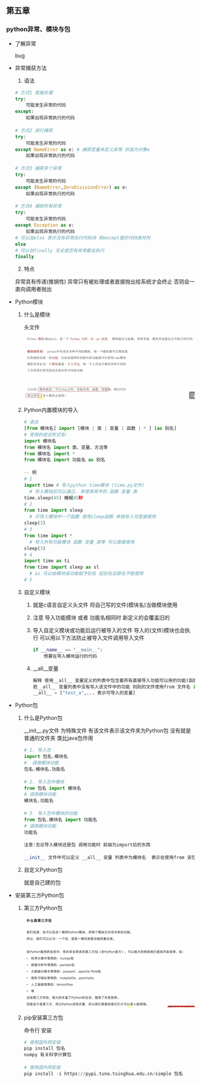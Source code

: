 ## 第五章

### python异常、模块与包

* 了解异常

  bug

* 异常捕获方法

  1. 语法

  ```python
  # 方式1 直接处理
  try:
      可能发生异常的代码
  except:
      如果出现异常执行的代码
      
  # 方式2 进行捕获
  try:
      可能发生异常的代码
  except NameError as e: # 捕获变量未定义异常 封装为对象e
      如果出现异常执行的代码
      
  # 方式3 捕获多个异常
  try:
      可能发生异常的代码
  except (NameError,ZeroDivisionError) as e:
      如果出现异常执行的代码
      
  # 方式4 捕获所有异常
  try:
      可能发生异常的代码
  except Exception as e:
      如果出现异常执行的代码
  # 可以加else 表示没有异常执行代码块 和except里的代码表并列
  else
  # 可以加finally 无论是否有异常都会执行 
  finally
  ```

  2. 特点

  异常具有传递(推锅性) 异常只有被处理或者直接抛出给系统才会终止 否则会一直向调用者抛出

* Python模块

  1. 什么是模块

     头文件

     ![image-20230919202005707](img\image-20230919202005707.png)

  2. Python内置模块的导入

     ```python
     # 语法
     [from 模块名] import [模块 | 类 | 变量 | 函数 | * ] [as 别名]
     # 常用的组合形式有:
     import 模块名
     from 模块名 import 类、变量、方法等
     from 模块名 import *
     from 模块名 import 功能名 as 别名
     
     -- 例
     # 1
     import time # 导入python time模块 (time.py文件)
       # 导入模块后可以通过. 来使用其中的 函数 变量 类
     time.sleep(45) 睡眠45秒
     # 2
     from time import sleep 
       # 只导入模块中一个函数 使用sleep函数 单独导入可直接使用
     sleep(3)
     # 3
     from time import * 
       # 导入所有功能模块 函数 变量 类等 可以直接使用
     sleep(3)
     # 4
     import time as ti 
     from time import sleep as sl
       # as 可以给模块或功能赋予别名 起别名后原名不能使用
     # 5
     ```

  3. 自定义模块

     1. 就是c语言自定义头文件 将自己写的文件(模块名)当做模块使用

     2. 注意 导入功能模块 或者 功能名相同时 新定义的会覆盖旧的

     3. 导入自定义模块或功能后运行被导入的文件 导入的(文件)模块也会执行 可以用以下方法防止被导入文件调用导入文件

        ```python
        if __name__ == "__main__":
            想要在导入模块运行的代码
        ```

     4. __all\__变量

        ```python
        解释 使用__all__ 变量定义的列表中包含着所有直接导入功能可以用的功能(函数 变量 类等)
        若__all__ 变量列表中没有写人该文件中的功能 则别的文件使用from 文件名 import * 时 无法导入未写入列表中的功能也就无法使用 注: 使用模块导入或者指定功能导入 仍可导入使用 只是规定了* 导入的功能
        __all__ = ["test_a",... 表示可导入的变量]
        ```

* Python包

  1. 什么是Python包

     __init\__.py文件 为特殊文件 有该文件表示该文件夹为Python包 没有就是普通的文件夹 类比java包作用

     ```python
     # 1. 导入包
     import 包名.模块名
     #  调用模块功能
     包名.模块名.功能名
     
     # 2. 导入包中模块
     from 包名 import 模块名
     # 调用模块功能
     模块名.功能名
     
     # 3. 导入包中模块的功能
     from 包名.模块名 import 功能名
     # 调用模块功能
     功能名
     
     注意:无论导入模块还是包 调用功能时 前缀为import后的东西
     
     __init__ 文件中可以定义 __all__ 变量 列表中为模块名  表示在使用from 该包 import * 时导入的模块  当然 和在模块中控制功能一样 直接导入指定模块也能使用
     ```

  2. 自定义Python包

     就是自己建的包

* 安装第三方Python包

  1. 第三方Python包

     ![image-20230919211836602](img\image-20230919211836602.png)

  2. pip安装第三方包

     命令行 安装
     ```python
     # 使用国外网安装
     pip install 包名
     numpy 有关科学计算包
     
     # 使用国内网安装
     pip install -i https://pypi.tuna.tsinghua.edu.cn/simple 包名
     ```

     